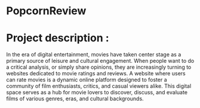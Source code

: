 # PopcornReview
# Project description :

In the era of digital entertainment, movies have taken center stage as a primary
source of leisure and cultural engagement. When people want to do a critical
analysis, or simply share opinions, they are increasingly turning to websites
dedicated to movie ratings and reviews. A website where users can rate movies is a
dynamic online platform designed to foster a community of film enthusiasts, critics,
and casual viewers alike. This digital space serves as a hub for movie lovers to
discover, discuss, and evaluate films of various genres, eras, and cultural
backgrounds.
